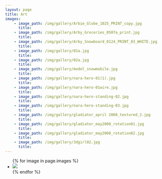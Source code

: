 ```yaml
---
layout: page
title: Art
images:
    - image_path: /img/gallery/Arbie_Globe_1025_PRINT_copy.jpg
      title:
    - image_path: /img/gallery/Arby_Groceries_0507a_print.jpg
      title:
    - image_path: /img/gallery/Arby_Snowboard_0124_PRINT_03_WHITE.jpg
      title:
    - image_path: /img/gallery/01a.jpg
      title:
    - image_path: /img/gallery/02a.jpg
      title:
    - image_path: /img/gallery/model_snowmobile.jpg
      title:
    - image_path: /img/gallery/nara-hero-01(1).jpg
      title:
    - image_path: /img/gallery/nara-hero-01wire.jpg
      title:
    - image_path: /img/gallery/nara-hero-standing-02.jpg
      title:
    - image_path: /img/gallery/nara-hero-standing-03.jpg
      title:
    - image_path: /img/gallery/gladiator_april 2008_textured_2.jpg
      title:
    - image_path: /img/gallery/gladiator_may2008_rotation01.jpg
      title:
    - image_path: /img/gallery/gladiator_may2008_rotation02.jpg
      title:
    - image_path: /img/gallery/3dgirl02.jpg
      title:
---
```


<ul class="photo-gallery">
        {% for image in page.images %}
            <li><img src="{{ image.image_path }}" /></li>
        {% endfor %}
</ul>